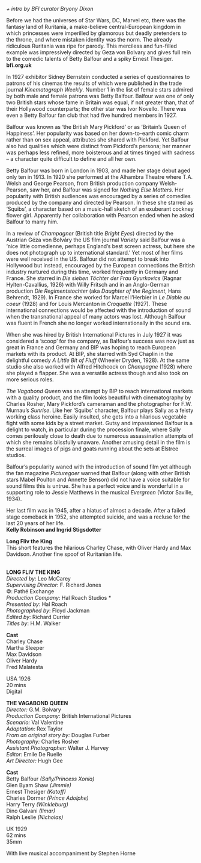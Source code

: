 
_+ intro by BFI curator Bryony Dixon_

Before we had the universes of Star Wars, DC, Marvel etc, there was the fantasy land of Ruritania, a make-believe central-European kingdom in which princesses were imperilled by glamorous but deadly pretenders to the throne, and where mistaken identity was the norm. The already ridiculous Ruritania was ripe for parody. This merciless and fun-filled example was impressively directed by Geza von Bolvary and gives full rein to the comedic talents of Betty Balfour and a spiky Ernest Thesiger.  
**bfi.org.uk**

In 1927 exhibitor Sidney Bernstein conducted a series of questionnaires to patrons of his cinemas the results of which were published in the trade journal _Kinematograph Weekly_. Number 1 in the list of female stars admired by both male and female patrons was Betty Balfour. Balfour was one of only two British stars whose fame in Britain was equal, if not greater than, that of their Hollywood counterparts; the other star was Ivor Novello. There was even a Betty Balfour fan club that had five hundred members in 1927.

Balfour was known as ‘the British Mary Pickford’ or as ‘Britain’s Queen of Happiness’. Her popularity was based on her down-to-earth comic charm rather than on sex appeal, attributes she shared with Pickford. Yet Balfour also had qualities which were distinct from Pickford’s persona; her manner was perhaps less refined, more boisterous and at times tinged with sadness – a character quite difficult to define and all her own.

Betty Balfour was born in London in 1903, and made her stage debut aged only ten in 1913. In 1920 she performed at the Alhambra Theatre where T.A. Welsh and George Pearson, from British production company Welsh-Pearson, saw her, and Balfour was signed for _Nothing Else Matters_. Her popularity with British audiences was encouraged by a series of comedies produced by the company and directed by Pearson. In these she starred as ‘Squibs’, a character based on a music-hall sketch of an exuberant cockney flower girl. Apparently her collaboration with Pearson ended when he asked Balfour to marry him.

In a review of _Champagner_ (British title _Bright Eyes_) directed by the Austrian Géza von Bolváry the US film journal _Variety_ said Balfour was a ‘nice little comedienne, perhaps England’s best screen actress, but here she does not photograph up to international standard.’ Yet most of her films were well received in the US. Balfour did not attempt to break into Hollywood but instead, encouraged by the European connections the British industry nurtured during this time, worked frequently in Germany and France. She starred in _Die sieben Töchter der Frau Gyurkovics_ (Ragnar Hylten-Cavallius, 1926) with Willy Fritsch and in an Anglo-German production _Die Regimentstochter_ (aka _Daughter of the Regiment_, Hans Behrendt, 1929). In France she worked for Marcel l’Herbier in _Le Diable au coeur_ (1928) and for Louis Mercanton in _Croquette_ (1927). These international connections would be affected with the introduction of sound when the transnational appeal of many actors was lost. Although Balfour was fluent in French she no longer worked internationally in the sound era.

When she was hired by British International Pictures in July 1927 it was considered a ‘scoop’ for the company, as Balfour’s success was now just as great in France and Germany and BIP was hoping to reach European markets with its product. At BIP, she starred with Syd Chaplin in the delightful comedy _A Little Bit of Fluff_ (Wheeler Dryden, 1928). At the same studio she also worked with Alfred Hitchcock on _Champagne_ (1928) where she played a flapper. She was a versatile actress though and also took on more serious roles.

_The_ _Vagabond Queen_ was an attempt by BIP to reach international markets with a quality product, and the film looks beautiful with cinematography by Charles Rosher, Mary Pickford’s cameraman and the photographer for F.W. Murnau’s _Sunrise_. Like her ‘Squibs’ character, Balfour plays Sally as a feisty working class heroine. Easily insulted, she gets into a hilarious vegetable fight with some kids by a street market. Gutsy and impassioned Balfour is a delight to watch, in particular during the procession finale, where Sally comes perilously close to death due to numerous assassination attempts of which she remains blissfully unaware. Another amusing detail in the film is the surreal images of pigs and goats running about the sets at Elstree studios.

Balfour’s popularity waned with the introduction of sound film yet although the fan magazine _Picturegoer_ warned that Balfour (along with other British stars Mabel Poulton and Annette Benson) did not have a voice suitable for sound films this is untrue. She has a perfect voice and is wonderful in a supporting role to Jessie Matthews in the musical _Evergreen_ (Victor Saville, 1934).

Her last film was in 1945, after a hiatus of almost a decade. After a failed stage comeback in 1952, she attempted suicide, and was a recluse for the last 20 years of her life.  
**Kelly Robinson and Ingrid Stigsdotter**

**Long Fliv the King**  
This short features the hilarious Charley Chase, with Oliver Hardy and Max Davidson. Another fine spoof of Ruritanian life.
<br><br>

**LONG FLIV THE KING**  
_Directed by_: Leo McCarey  
_Supervising Director_: F. Richard Jones  
©: Pathé Exchange  
_Production Company_: Hal Roach Studios *  
_Presented by_: Hal Roach  
_Photographed by_: Floyd Jackman  
_Edited by_: Richard Currier  
_Titles by_: H.M. Walker

**Cast**  
Charley Chase  
Martha Sleeper  
Max Davidson  
Oliver Hardy  
Fred Malatesta

USA 1926  
20 mins  
Digital
<br>

**THE VAGABOND QUEEN**<br>
_Director:_ G.M. Bolvary<br>
_Production Company:_ British International Pictures<br>
_Scenario:_ Val Valentine<br>
_Adaptation:_ Rex Taylor<br>
_From an original story by:_ Douglas Furber<br>
_Photography:_ Charles Rosher<br>
_Assistant Photographer:_ Walter J. Harvey<br>
_Editor:_ Emile De Ruelle<br>
_Art Director:_ Hugh Gee<br>

**Cast**<br>
Betty Balfour _(Sally/Princess Xonia)_<br>
Glen Byam Shaw _(Jimmie)_<br>
Ernest Thesiger _(Katoff)_<br>
Charles Dormer _(Prince Adolphe)_<br>
Harry Terry _(Winkleburg)_<br>
Dino Galvani _(Ilmar)_<br>
Ralph Leslie _(Nicholas)_<br>

UK 1929<br>
62 mins<br>
35mm<br>

With live musical accompaniment by  Stephen Horne<br>
<br>
<!--stackedit_data:
eyJoaXN0b3J5IjpbLTEzNzkwMjE2NzIsLTMwMDE5MDU3OV19
-->